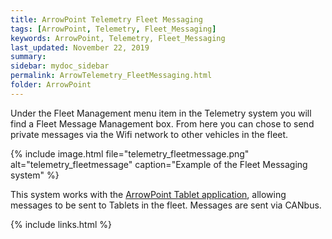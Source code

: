 ```yaml
---
title: ArrowPoint Telemetry Fleet Messaging
tags: [ArrowPoint, Telemetry, Fleet_Messaging]
keywords: ArrowPoint, Telemetry, Fleet_Messaging
last_updated: November 22, 2019
summary:
sidebar: mydoc_sidebar
permalink: ArrowTelemetry_FleetMessaging.html
folder: ArrowPoint
---
```


Under the Fleet Management menu item in the Telemetry system you will find a Fleet Message Management box.  From here you can chose to send private messages via the Wifi network to other vehicles in the fleet.

{% include image.html file="telemetry_fleetmessage.png" alt="telemetry_fleetmessage" caption="Example of the Fleet Messaging system" %}

This system works with the [ArrowPoint Tablet application](ArrowAndroid_Overview.html), allowing messages to be sent to Tablets in the fleet.  Messages are sent via CANbus.

{% include links.html %}